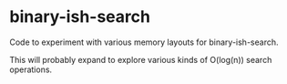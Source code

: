 # binary-ish-search

Code to experiment with various memory layouts for binary-ish-search.

This will probably expand to explore various kinds of O(log(n)) search operations.
